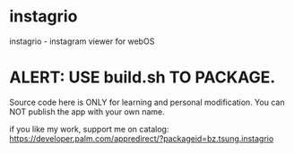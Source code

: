 instagrio
=========

instagrio - instagram viewer for webOS

ALERT: USE build.sh TO PACKAGE.
=======
Source code here is ONLY for learning and personal modification.
You can NOT publish the app with your own name.

if you like my work, support me on catalog:
https://developer.palm.com/appredirect/?packageid=bz.tsung.instagrio
